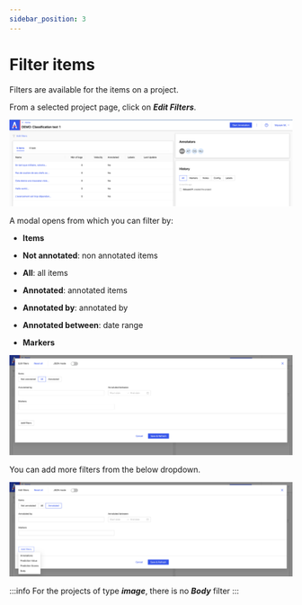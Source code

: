 ```yaml
---
sidebar_position: 3
---
```


# Filter items

Filters are available for the items on a project.

From a selected project page, click on **_Edit Filters_**.

![Screenshot 2-5](../assets/screenshot-2-5.png)

A modal opens from which you can filter by:

- **Items**

- **Not annotated**: non annotated items

- **All**: all items

- **Annotated**: annotated items

- **Annotated by**: annotated by

- **Annotated between**: date range

- **Markers**

![Screenshot 2-4](../assets/screenshot-2-4.png)

You can add more filters from the below dropdown.

![Screenshot 2-6](../assets/screenshot-2-6.png)

:::info
For the projects of type **_image_**, there is no **_Body_** filter
:::
